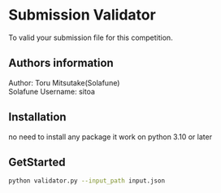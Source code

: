 # Submission Validator
To valid your submission file for this competition.

## Authors information
Author: Toru Mitsutake(Solafune) \
Solafune Username: sitoa

## Installation
no need to install any package
it work on python 3.10 or later


## GetStarted
```bash
python validator.py --input_path input.json
```
